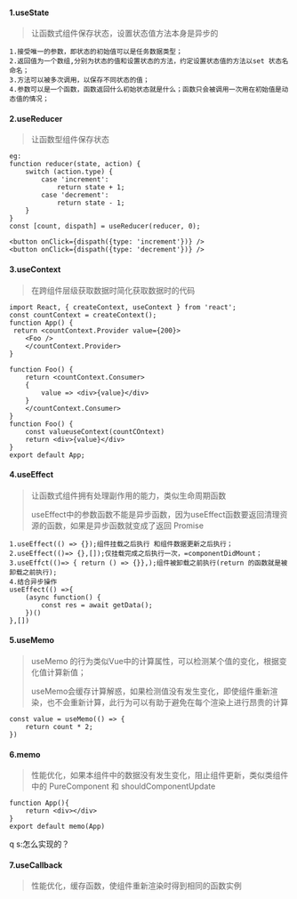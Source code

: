 #### 1.useState

> 让函数式组件保存状态，设置状态值方法本身是异步的

```
1.接受唯一的参数，即状态的初始值可以是任务数据类型；
2.返回值为一个数组,分别为状态的值和设置状态的方法，约定设置状态值的方法以set 状态名 命名；
3.方法可以被多次调用，以保存不同状态的值；
4.参数可以是一个函数，函数返回什么初始状态就是什么；函数只会被调用一次用在初始值是动态值的情况；
```

#### 2.useReducer

> 让函数型组件保存状态

```
eg:
function reducer(state, action) {
	switch (action.type) {
		case 'increment':
			return state + 1;
		case 'decrement':
			return state - 1;
	}
}
const [count, dispath] = useReducer(reducer, 0);

<button onClick={dispath({type: 'increment'})} />
<button onClick={dispath({type: 'decrement'})} />

```

#### 3.useContext

> 在跨组件层级获取数据时简化获取数据时的代码

```
import React, { createContext, useContext } from 'react';
const countContext = createContext();
function App() {
 return <countContext.Provider value={200}>
 	<Foo />
 	</countContext.Provider>
}

function Foo() {
	return <countContext.Consumer>
	{
		value => <div>{value}</div>
	}
	</countContext.Consumer>
}
function Foo() {
	const valueuseContext(countCOntext)
	return <div>{value}</div>
}
export default App;
```

#### 4.useEffect

> 让函数式组件拥有处理副作用的能力，类似生命周期函数
>
> useEffect中的参数函数不能是异步函数，因为useEffect函数要返回清理资源的函数，如果是异步函数就变成了返回 Promise 

```
1.useEffect(() => {});组件挂载之后执行 和组件数据更新之后执行；
2.useEffect(()=> {},[]);仅挂载完成之后执行一次，=componentDidMount；
3.useEffct(()=> { return () => {}},);组件被卸载之前执行(return 的函数就是被卸载之前执行);
4.结合异步操作
useEffect(() =>{
	(async function() {
		const res =	await getData();
	})()
},[])
```

#### 5.useMemo

> useMemo 的行为类似Vue中的计算属性，可以检测某个值的变化，根据变化值计算新值；
>
> useMemo会缓存计算解惑，如果检测值没有发生变化，即使组件重新渲染，也不会重新计算，此行为可以有助于避免在每个渲染上进行昂贵的计算

```
const value = useMemo(() => {
	return count * 2;
})
```

#### 6.memo

> 性能优化，如果本组件中的数据没有发生变化，阻止组件更新，类似类组件中的 PureComponent 和 shouldComponentUpdate

```
function App(){
	return <div></div>
}
export default memo(App)
```

q s:怎么实现的？

#### 7.useCallback

> 性能优化，缓存函数，使组件重新渲染时得到相同的函数实例

```
```


